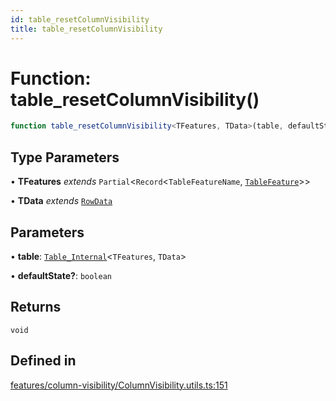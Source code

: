 ```yaml
---
id: table_resetColumnVisibility
title: table_resetColumnVisibility
---
```


# Function: table\_resetColumnVisibility()

```ts
function table_resetColumnVisibility<TFeatures, TData>(table, defaultState?): void
```

## Type Parameters

• **TFeatures** *extends* `Partial`\<`Record`\<`TableFeatureName`, [`TableFeature`](../interfaces/tablefeature.md)\>\>

• **TData** *extends* [`RowData`](../type-aliases/rowdata.md)

## Parameters

• **table**: [`Table_Internal`](../type-aliases/table_internal.md)\<`TFeatures`, `TData`\>

• **defaultState?**: `boolean`

## Returns

`void`

## Defined in

[features/column-visibility/ColumnVisibility.utils.ts:151](https://github.com/TanStack/table/blob/main/packages/table-core/src/features/column-visibility/ColumnVisibility.utils.ts#L151)
